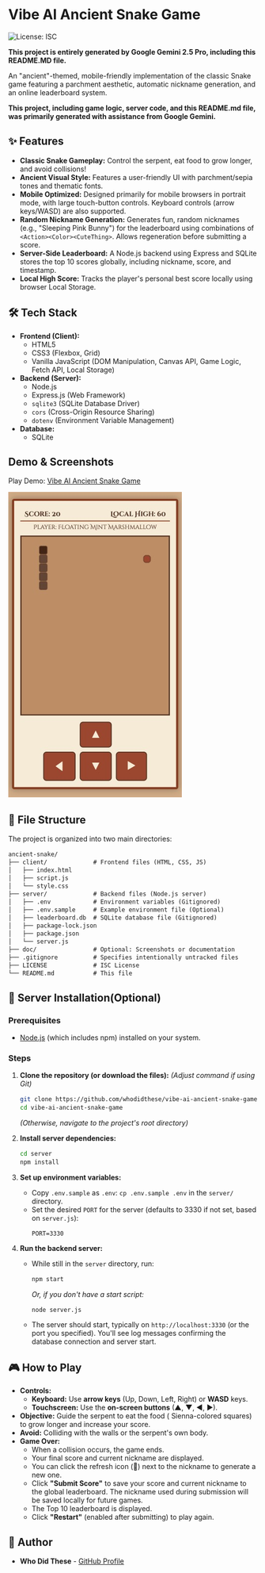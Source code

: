 # Vibe AI Ancient Snake Game #

![License: ISC](https://opensource.org/licenses/ISC)

**This project is entirely generated by Google Gemini 2.5 Pro, including this README.MD file.**

An "ancient"-themed, mobile-friendly implementation of the classic Snake game featuring a parchment aesthetic, automatic nickname generation, and an online leaderboard system.

**This project, including game logic, server code, and this README.md file, was primarily generated with assistance from Google Gemini.**

## ✨ Features

  * **Classic Snake Gameplay:** Control the serpent, eat food to grow longer, and avoid collisions\!
  * **Ancient Visual Style:** Features a user-friendly UI with parchment/sepia tones and thematic fonts.
  * **Mobile Optimized:** Designed primarily for mobile browsers in portrait mode, with large touch-button controls. Keyboard controls (arrow keys/WASD) are also supported.
  * **Random Nickname Generation:** Generates fun, random nicknames (e.g., "Sleeping Pink Bunny") for the leaderboard using combinations of `<Action><Color><CuteThing>`. Allows regeneration before submitting a score.
  * **Server-Side Leaderboard:** A Node.js backend using Express and SQLite stores the top 10 scores globally, including nickname, score, and timestamp.
  * **Local High Score:** Tracks the player's personal best score locally using browser Local Storage.

## 🛠️ Tech Stack

  * **Frontend (Client):**
      * HTML5
      * CSS3 (Flexbox, Grid)
      * Vanilla JavaScript (DOM Manipulation, Canvas API, Game Logic, Fetch API, Local Storage)
  * **Backend (Server):**
      * Node.js
      * Express.js (Web Framework)
      * `sqlite3` (SQLite Database Driver)
      * `cors` (Cross-Origin Resource Sharing)
      * `dotenv` (Environment Variable Management)
  * **Database:**
      * SQLite

## Demo & Screenshots

Play Demo: [Vibe AI Ancient Snake Game](https://ai-ancient-snake.talkingsource.com/)

![Game Play](./doc/screenshot_250407.jpg)

## 📂 File Structure

The project is organized into two main directories:

```
ancient-snake/
├── client/             # Frontend files (HTML, CSS, JS)
│   ├── index.html
│   ├── script.js
│   └── style.css
├── server/             # Backend files (Node.js server)
│   ├── .env            # Environment variables (Gitignored)
│   ├── .env.sample     # Example environment file (Optional)
│   ├── leaderboard.db  # SQLite database file (Gitignored)
│   ├── package-lock.json
│   ├── package.json
│   └── server.js
├── doc/                # Optional: Screenshots or documentation
├── .gitignore          # Specifies intentionally untracked files
├── LICENSE             # ISC License
└── README.md           # This file
```

## 🚀 Server Installation(Optional)

### Prerequisites

  * [Node.js](https://nodejs.org/) (which includes npm) installed on your system.

### Steps

1.  **Clone the repository (or download the files):**
    *(Adjust command if using Git)*

    ```bash
    git clone https://github.com/whodidthese/vibe-ai-ancient-snake-game.git
    cd vibe-ai-ancient-snake-game
    ```

    *(Otherwise, navigate to the project's root directory)*

2.  **Install server dependencies:**

    ```bash
    cd server
    npm install
    ```

3.  **Set up environment variables:**

      * Copy `.env.sample` as `.env`: `cp .env.sample .env` in the `server/` directory.
      * Set the desired `PORT` for the server (defaults to 3330 if not set, based on `server.js`):
        ```
        PORT=3330
        ```

4.  **Run the backend server:**

      * While still in the `server` directory, run:
        ```bash
        npm start
        ```
        *Or, if you don't have a start script:*
        ```bash
        node server.js
        ```
      * The server should start, typically on `http://localhost:3330` (or the port you specified). You'll see log messages confirming the database connection and server start.

## 🎮 How to Play

  * **Controls:**
      * **Keyboard:** Use **arrow keys** (Up, Down, Left, Right) or **WASD** keys.
      * **Touchscreen:** Use the **on-screen buttons** (▲, ▼, ◀, ▶).
  * **Objective:** Guide the serpent to eat the food ( Sienna-colored squares) to grow longer and increase your score.
  * **Avoid:** Colliding with the walls or the serpent's own body.
  * **Game Over:**
      * When a collision occurs, the game ends.
      * Your final score and current nickname are displayed.
      * You can click the refresh icon (🔄) next to the nickname to generate a new one.
      * Click **"Submit Score"** to save your score and current nickname to the global leaderboard. The nickname used during submission will be saved locally for future games.
      * The Top 10 leaderboard is displayed.
      * Click **"Restart"** (enabled after submitting) to play again.

## 👤 Author

* **Who Did These** - [GitHub Profile](https://github.com/whodidthese/)